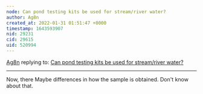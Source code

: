 ```yaml
---
node: Can pond testing kits be used for stream/river water?
author: Ag8n
created_at: 2022-01-31 01:51:47 +0000
timestamp: 1643593907
nid: 29231
cid: 29615
uid: 520994
---
```




[Ag8n](../profile/Ag8n) replying to: [Can pond testing kits be used for stream/river water?](../notes/belkinsa/01-30-2022/can-pond-testing-kits-be-used-for-stream-river-water)

----
Now, there Maybe differences in how the sample is obtained.  Don't know about that.